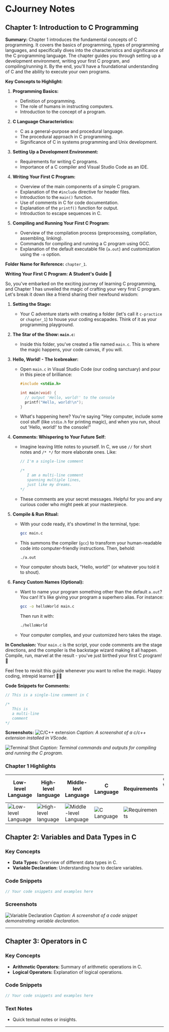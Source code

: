 # CJourney Notes

## Chapter 1: Introduction to C Programming

**Summary:**
Chapter 1 introduces the fundamental concepts of C programming. It covers the basics of programming, types of programming languages, and specifically dives into the characteristics and significance of the C programming language. The chapter guides you through setting up a development environment, writing your first C program, and compiling/running it. By the end, you'll have a foundational understanding of C and the ability to execute your own programs.

**Key Concepts to Highlight:**
1. **Programming Basics:**
   - Definition of programming.
   - The role of humans in instructing computers.
   - Introduction to the concept of a program.

2. **C Language Characteristics:**
   - C as a general-purpose and procedural language.
   - The procedural approach in C programming.
   - Significance of C in systems programming and Unix development.

3. **Setting Up a Development Environment:**
   - Requirements for writing C programs.
   - Importance of a C compiler and Visual Studio Code as an IDE.

4. **Writing Your First C Program:**
   - Overview of the main components of a simple C program.
   - Explanation of the `#include` directive for header files.
   - Introduction to the `main()` function.
   - Use of comments in C for code documentation.
   - Explanation of the `printf()` function for output.
   - Introduction to escape sequences in C.

5. **Compiling and Running Your First C Program:**
   - Overview of the compilation process (preprocessing, compilation, assembling, linking).
   - Commands for compiling and running a C program using GCC.
   - Explanation of the default executable file (`a.out`) and customization using the `-o` option.

**Folder Name for Reference:**
    `chapter_1`.

**Writing Your First C Program: A Student's Guide 🚀**

So, you've embarked on the exciting journey of learning C programming, and Chapter 1 has unveiled the magic of crafting your very first C program. Let's break it down like a friend sharing their newfound wisdom:

1. **Setting the Stage:**
   - Your C adventure starts with creating a folder (let's call it `c-practice` or `chapter_1`) to house your coding escapades. Think of it as your programming playground.

2. **The Star of the Show: `main.c`:**
   - Inside this folder, you've created a file named `main.c`. This is where the magic happens, your code canvas, if you will.

3. **Hello, World! - The Icebreaker:**
   - Open `main.c` in Visual Studio Code (our coding sanctuary) and pour in this piece of brilliance:
     ```c
     #include <stdio.h>

     int main(void) {
       // output 'Hello, world!' to the console
       printf("Hello, world!\n");
     }
     ```
   - What's happening here? You're saying "Hey computer, include some cool stuff (like `stdio.h` for printing magic), and when you run, shout out 'Hello, world!' to the console!"

4. **Comments: Whispering to Your Future Self:**
   - Imagine leaving little notes to yourself. In C, we use `//` for short notes and `/* */` for more elaborate ones. Like:
     ```c
     // I'm a single-line comment

     /*
        I am a multi-line comment
        spanning multiple lines,
        just like my dreams.
     */
     ```
   - These comments are your secret messages. Helpful for you and any curious coder who might peek at your masterpiece.

5. **Compile & Run Ritual:**
   - With your code ready, it's showtime! In the terminal, type:
     ```bash
     gcc main.c
     ```
   - This summons the compiler (`gcc`) to transform your human-readable code into computer-friendly instructions. Then, behold:
     ```bash
     ./a.out
     ```
   - Your computer shouts back, "Hello, world!" (or whatever you told it to shout).

6. **Fancy Custom Names (Optional):**
   - Want to name your program something other than the default `a.out`? You can! It's like giving your program a superhero alias. For instance:
     ```bash
     gcc -o helloWorld main.c
     ```
     Then run it with:
     ```bash
     ./helloWorld
     ```
   - Your computer complies, and your customized hero takes the stage.

**In Conclusion:**
Your `main.c` is the script, your code comments are the stage directions, and the compiler is the backstage wizard making it all happen. Compile, run, marvel at the result - you've just birthed your first C program! 🌟

Feel free to revisit this guide whenever you want to relive the magic. Happy coding, intrepid learner! 🚀✨

**Code Snippets for Comments:**
```c
// This is a single-line comment in C

/*
   This is
   a multi-line
   comment
*/
```

**Screenshots:**
![C/C++ extension](https://github.com/Adebowale-Morakinyo/CJourney/blob/main/chapter_1/Highlights/setup_extension.png)
*Caption: A screenshot of a c/c++ extension installed in VScode.*

![Terminal Shot](https://github.com/Adebowale-Morakinyo/CJourney/blob/main/chapter_1/Highlights/terminal_output.png)
*Caption: Terminal commands and outputs for compiling and running the C program.*

### Chapter 1 Highlights

| Low-level Language | High-level language | Middle-levl Language | C Language | Requirements | Comments: Whispering to My Future Self |
| ------------------ | -------------------- | ------------------------------ | ---------------------------------------- | -------------------- | ----------------------------- |
| ![Low-level Language](https://github.com/Adebowale-Morakinyo/CJourney/blob/main/chapter_1/Highlights/c1_h1.png) | ![High-level language](https://github.com/Adebowale-Morakinyo/CJourney/blob/main/chapter_1/Highlights/c1_h2.png) | ![Middle-level Language](https://github.com/Adebowale-Morakinyo/CJourney/blob/main/chapter_1/Highlights/c1_h3.png) | ![C Language](https://github.com/Adebowale-Morakinyo/CJourney/blob/main/chapter_1/Highlights/c1_h4.png) | ![Requirements](https://github.com/Adebowale-Morakinyo/CJourney/blob/main/chapter_1/Highlights/c1_h5.png) | - |

## Chapter 2: Variables and Data Types in C

### Key Concepts
- **Data Types:** Overview of different data types in C.
- **Variable Declaration:** Understanding how to declare variables.

### Code Snippets
```c
// Your code snippets and examples here
```

### Screenshots
![Variable Declaration](link_to_screenshot.png)
*Caption: A screenshot of a code snippet demonstrating variable declaration.*

---

## Chapter 3: Operators in C

### Key Concepts
- **Arithmetic Operators:** Summary of arithmetic operations in C.
- **Logical Operators:** Explanation of logical operations.

### Code Snippets
```c
// Your code snippets and examples here
```

### Text Notes
- Quick textual notes or insights.

---

<!-- Repeat the above structure for each chapter -->

```
